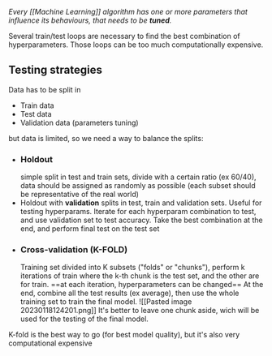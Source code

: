 _Every [[Machine Learning]] algorithm has one or more parameters that influence its behaviours, that needs to be **tuned**._

Several train/test loops are necessary to find the best combination of hyperparameters.
Those loops can be too much computationally expensive.

## Testing strategies
Data has to be split in
- Train data
- Test data
- Validation data (parameters tuning)

but data is limited, so we need a way to balance the splits:
- ### Holdout 
	simple split in test and train sets, divide with a certain ratio (ex 60/40), data should be assigned as randomly as possible (each subset should be representative of the real world)
- Holdout with **validation**
	splits in test, train and validation sets. Useful for testing hyperparams.
	Iterate for each hyperparam combination to test, and use validation set to test accuracy. Take the best combination at the end, and perform final test on the test set
- ### Cross-validation (**K-FOLD**)
	Training set divided into K subsets ("folds" or "chunks"), perform k iterations of train where the k-th chunk is the test set, and the other are for train.
	==at each iteration, hyperparameters can be changed==
	At the end, combine all the test results (ex average), then use the whole training set to train the final model.
	![[Pasted image 20230118124201.png]]
	It's better to leave one chunk aside, wich will be used for the testing of the final model.

K-fold is the best way to go (for best model quality), but it's also very computational expensive